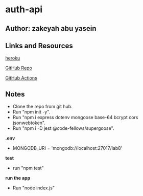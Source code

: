# auth-api

## Author: zakeyah abu yasein

## Links and Resources


[heroku](https://zakeyah-authapi.herokuapp.com/)

[GitHub Repo](https://github.com/zakeyah/auth-api)

[GitHub Actions](https://github.com/zakeyah/auth-api)


## Notes

- Clone the repo from git hub.
- Run "npm init -y".
- Run "npm i express dotenv mongoose base-64 bcrypt cors jsonwebtoken".
- Run "npm i -D jest @code-fellows/supergoose".

**.env**
- MONGODB_URI = 'mongodb://localhost:27017/lab8'

**test**
- run "npm test"

**run the app**
- Run "node index.js"

